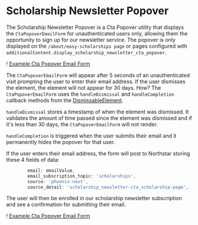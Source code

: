 # Scholarship Newsletter Popover

The Scholarship Newsletter Popover is a Cta Popover utility that displays the `CtaPopoverEmailForm` for unauthenticated users only, allowing them the opportunity to sign up for our newsletter service. The popover is only displayed on the `/about/easy-scholarships page` or pages configured with `additionalContent.display_scholarship_newsletter_cta_popover`.

! [Example Cta Popover Email Form](../../.gitbook/assets/newsletter-popover-example.png)

The `CtaPopoverEmailForm` will appear after 5 seconds of an unauthenticated visit prompting the user to enter their email address. If the user dismisses the element, the element will not appear for 30 days. How? The `CtaPopoverEmailForm` uses the `handleDismissal` and `handleCompletion` callback methods from the [DismissableElement](https://github.com/DoSomething/phoenix-next/blob/master/docs/development/features/dismissable-element.md#dismissable-element).

`handleDismissal` stores a timestamp of when the element was dismissed. It validates the amount of time passed since the element was dismissed and if it's less than 30 days, the `CtaPopoverEmailForm` will not render.

`handleCompletion` is triggered when the user submits their email and it permanently hides the popover for that user.

If the user enters their email address, the form will post to Northstar storing these 4 fields of data:

```jsx
        email: emailValue,
        email_subscription_topic: 'scholarships',
        source: 'phoenix-next',
        source_detail: 'scholarship_newsletter-cta_scholarship-page',
```

The user will then be enrolled in our scholarship newsletter subscription and see a confirmation for submitting their email.

! [Example Cta Popover Email Form](../../.gitbook/assets/newsletter-popover-affirmation-example.png)
